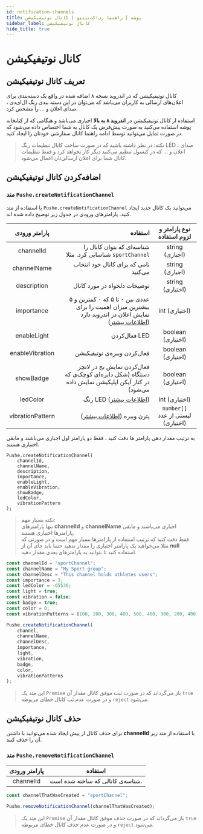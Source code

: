 ```yaml
---
id: notification-channels
title: پوشه | راهنما ری‌اکت‌نیتیو | کانال نوتیفیکیشن
sidebar_label: کانال نوتیفیکیشن
hide_title: true
---
```


# کانال نوتیفیکیشن

## تعریف کانال نوتیفیکیشن

کانال نوتیفیکیشن که در اندروید نسخه ۸ اضافه شده در واقع یک دسته‌بندی برای اعلان‌های ارسالی به کاربران می‌باشد که می‌توان در این دسته بندی رنگ ال‌ای‌دی ، صدای اعلان و ... را مشخص کرد.

استفاده از کانال نوتیفیکیشن در **اندروید ۸ به بالا** اجباری می‌باشد و هنگامی که از کتابخانه پوشه استفاده می‌کنید به صورت پیش‌فرض یک کانال به شما اختصاص داده می‌شود که در صورت تمایل می‌توانید توسط ادامه راهنما کانال سفارشی خودتان را ایجاد کنید.


> نکته: در نظر داشته باشید که در صورت ساخت کانال تنظیمات رنگ LED ، صدای اعلان و ... که در کنسول تنظیم می‌کنید دیگر کار نخواهد کرد و فقط تنظیمات کانال شما برای اعلان ارسالی‌تان اعمال می‌شود.


## اضافه‌کردن کانال نوتیفیکیشن

### متد ```Pushe.createNotificationChannel```

با استفاده از متد ‍‍```Pushe.createNotificationChannel``` می‌توانید یک کانال جدید ایجاد کنید.
پارامتر‌های ورودی در جدول زیر توضیح داده شده اند.


|پارامتر ورودی |استفاده| نوع پارامتر و لزوم استفاده 
|:--:|--:|:--:|
|channelId| شناسه‌ای که بتوان کانال را شناسایی کرد. مثلا `sportChannel`| string (اجباری) |
|channelName|نامی که برای کانال خود انتخاب می‌کنید| string (اجباری) |
|description|توضیحات دلخواه در مورد کانال| string (اختیاری) |
|importance|عددی بین ۰ تا ۵ که ۰ کمترین و ۵ بیشترین میزان اهمیت را برای نمایش اعلان در اندروید دارد ([اطلاعات بیشتر](https://developer.android.com/training/notify-user/channels#importance))| int (اختیاری) |
|enableLight|فعال‌کردن LED| boolean (اختیاری) |
|enableVibration|فعال‌کردن ویبره‌ی نوتیفیکیشن| boolean (اختیاری) |
|showBadge| فعال‌کردن نمایش بج در لانچر دستگاه (شکل دایره‌ای کوچک‌ی که در کنار آیکن اپلیکیشن نمایش داده می‌شود)| boolean (اختیاری) |
|ledColor|رنگ LED ([اطلاعات بیشتر](https://developer.android.com/reference/android/app/NotificationChannel.html#setLightColor(int)))| int (اختیاری) |
|vibrationPattern|پترن ویبره ([اطلاعات بیشتر](https://developer.android.com/reference/android/app/NotificationChannel.html#setVibrationPattern(long[])))| ```number[]``` لیستی از عدد (اختیاری) |

به ترتیب مقدار دهی پارامتر ها دقت کنید ، فقط دو پارامتر اول اجباری می‌باشند و مابقی اختیاری هستند.
```
Pushe.createNotificationChannel(
    channelId, 
    channelName, 
    description, 
    importance, 
    enableLight,
    enableVibration,
    showBadge,
    ledColor,
    vibrationPattern
);
```

> نکته بسیار مهم:    
تنها پارامترهای **channelId** و **channelName** اجباری می‌باشند و مابقی پارامتر‌ها اختیاری هستند.    
 فقط دقت کنید که ترتیب استفاده از پارامتر‌ها بسیار مهم است و در صورتی که مثلا می‌خواهید یک پارامتر اختیاری را مقدار ندهید حتما باید جای آن از **null** استفاده کنید تا بتوانید به پارامترهای بعدی مقدار دهید.    


```js
const channelId = "sportChannel";
const channelName = "My Sport group";
const channelDesc = "This channel holds athletes users";
const importance = 3;
const ledColor = -65536;
const light = true;
const vibration = false;
const badge = true;
const color = 0;
const vibrationPatterns = [100, 200, 300, 400, 500, 400, 300, 200, 400];

Pushe.createNotificationChannel(
    channel, 
    channelName,
    channelDesc,
    importance,
    light, 
    vibration,
    badge, 
    color,
    vibrationPatterns 
);
```
    
>  این متد یک ```Promise``` باز می‌گرداند که در صورت ثبت موفق کانال مقدار آن ```true``` و در صورت عدم ثب کانال خطای مربوطه ```reject``` می‌شود.

## حذف کانال نوتیفیکیشن

برای حذف کانال از پیش ایجاد شده می‌توانید با داشتن **channelId** با استفاده از متد زیر آن را حذف کنید.

### متد ```Pushe.removeNotificationChannel```


|پارامتر ورودی|استفاده|
|:--:|--|
|channelId|شناسه‌ی کانالی که ساخته شده است.|

```js
const channelThatWasCreated = "sportChannel";

Pushe.removeNotificationChannel(channelThatWasCreated);
```

>  این متد یک ```Promise``` باز می‌گرداند که در صورت حذف موفق کانال مقدار آن ```true``` و در صورت عدم حذف کانال خطای مربوطه ```reject``` می‌شود.